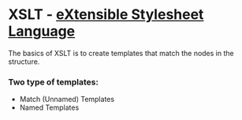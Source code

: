 # XSLT - [eXtensible Stylesheet Language](https://www.w3schools.com/xml/xsl_intro.asp)

The basics of XSLT is to create templates that match the nodes in the structure.

### Two type of templates:
 + Match (Unnamed) Templates
 + Named Templates
